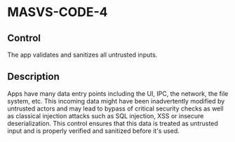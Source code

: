 # MASVS-CODE-4

## Control

The app validates and sanitizes all untrusted inputs.

## Description

Apps have many data entry points including the UI, IPC, the network, the file system, etc. This incoming data might have been inadvertently modified by untrusted actors and may lead to bypass of critical security checks as well as classical injection attacks such as SQL injection, XSS or insecure deserialization. This control ensures that this data is treated as untrusted input and is properly verified and sanitized before it's used.
